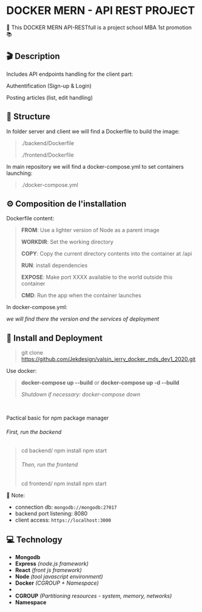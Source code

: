 # DOCKER MERN - API REST PROJECT

:school: This DOCKER MERN API-RESTfull is a project school MBA 1st promotion :books:

## **🎬 Description**

Includes API endpoints handling for the client part:

Authentification (Sign-up & Login)

Posting articles (list, edit handling)
<br/>

## **🧱 Structure**

In folder server and client we will find a Dockerfile to build the image:

> ./backend/Dockerfile
>
> ./frontend/Dockerfile

In main repository we will find a docker-compose.yml to set containers launching:

> ./docker-compose.yml
> <br/>

## **⚙️ Composition de l'installation**

Dockerfile content:

> **FROM**: Use a lighter version of Node as a parent image
>
> **WORKDIR**: Set the working directory
>
> **COPY**: Copy the current directory contents into the container at /api
>
> **RUN**: install dependencies
>
> **EXPOSE**: Make port XXXX available to the world outside this container
>
> **CMD**: Run the app when the container launches

In docker-compose.yml:

_we will find there the version and the services of deployment_

## **:rocket: Install and Deployment**

> git clone https://github.com/Jekdesign/valsin_jerry_docker_mds_dev1_2020.git

Use docker:

> **docker-compose up --build** or **docker-compose up -d --build**
>
> _Shutdown if necessary: docker-compose down_

<br/>

Pactical basic for npm package manager

###### First, run the backend

> cd backend/
> npm install
> npm start
>
> ###### Then, run the frontend
>
> cd frontend/
> npm install
> npm start
> <br/>

:memo: Note:

- connection db: `mongodb://mongodb:27017`
- backend port listening: 8080
- client access: `https://localhost:3000`
  <br/>

## **💻 Technology**

- **Mongodb**
- **Express** _(node.js framework)_
- **React** _(front js framework)_
- **Node** _(tool javascript environment)_
- **Docker** _(CGROUP + Namespace)_
-
- **CGROUP** _(Partitioning resources - system, memory, networks)_
- **Namespace**
